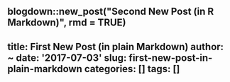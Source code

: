 blogdown::new_post("Second New Post (in R Markdown)", rmd = TRUE)
---
title: First New Post (in plain Markdown)
author: ~
date: '2017-07-03'
slug: first-new-post-in-plain-markdown
categories: []
tags: []
---
